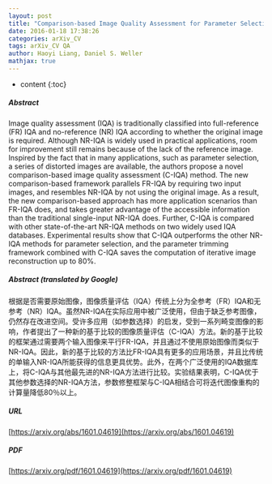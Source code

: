 ```yaml
---
layout: post
title: "Comparison-based Image Quality Assessment for Parameter Selection"
date: 2016-01-18 17:38:26
categories: arXiv_CV
tags: arXiv_CV QA
author: Haoyi Liang, Daniel S. Weller
mathjax: true
---
```


* content
{:toc}

##### Abstract
Image quality assessment (IQA) is traditionally classified into full-reference (FR) IQA and no-reference (NR) IQA according to whether the original image is required. Although NR-IQA is widely used in practical applications, room for improvement still remains because of the lack of the reference image. Inspired by the fact that in many applications, such as parameter selection, a series of distorted images are available, the authors propose a novel comparison-based image quality assessment (C-IQA) method. The new comparison-based framework parallels FR-IQA by requiring two input images, and resembles NR-IQA by not using the original image. As a result, the new comparison-based approach has more application scenarios than FR-IQA does, and takes greater advantage of the accessible information than the traditional single-input NR-IQA does. Further, C-IQA is compared with other state-of-the-art NR-IQA methods on two widely used IQA databases. Experimental results show that C-IQA outperforms the other NR-IQA methods for parameter selection, and the parameter trimming framework combined with C-IQA saves the computation of iterative image reconstruction up to 80%.

##### Abstract (translated by Google)
根据是否需要原始图像，图像质量评估（IQA）传统上分为全参考（FR）IQA和无参考（NR）IQA。虽然NR-IQA在实际应用中被广泛使用，但由于缺乏参考图像，仍然存在改进空间。受许多应用（如参数选择）的启发，受到一系列畸变图像的影响，作者提出了一种新的基于比较的图像质量评估（C-IQA）方法。新的基于比较的框架通过需要两个输入图像来平行FR-IQA，并且通过不使用原始图像而类似于NR-IQA。因此，新的基于比较的方法比FR-IQA具有更多的应用场景，并且比传统的单输入NR-IQA所能获得的信息更具优势。此外，在两个广泛使用的IQA数据库上，将C-IQA与其他最先进的NR-IQA方法进行比较。实验结果表明，C-IQA优于其他参数选择的NR-IQA方法，参数修整框架与C-IQA相结合可将迭代图像重构的计算量降低80％以上。

##### URL
[https://arxiv.org/abs/1601.04619](https://arxiv.org/abs/1601.04619)

##### PDF
[https://arxiv.org/pdf/1601.04619](https://arxiv.org/pdf/1601.04619)

